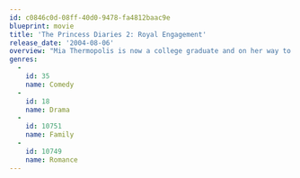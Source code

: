 ```yaml
---
id: c0846c0d-08ff-40d0-9478-fa4812baac9e
blueprint: movie
title: 'The Princess Diaries 2: Royal Engagement'
release_date: '2004-08-06'
overview: "Mia Thermopolis is now a college graduate and on her way to Genovia to take up her duties as princess. Her best friend Lilly also joins her for the summer. Mia continues her 'princess lessons'- riding horses side-saddle, archery, and other royal. But her complicated life is turned upside down once again when she not only learns that she is to take the crown as queen earlier than expected..."
genres:
  -
    id: 35
    name: Comedy
  -
    id: 18
    name: Drama
  -
    id: 10751
    name: Family
  -
    id: 10749
    name: Romance
---
```


